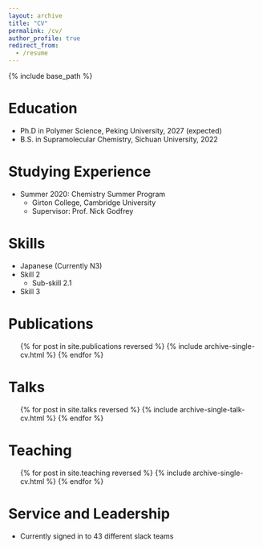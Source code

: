 ```yaml
---
layout: archive
title: "CV"
permalink: /cv/
author_profile: true
redirect_from:
  - /resume
---
```


{% include base_path %}

Education
======
* Ph.D in Polymer Science, Peking University, 2027 (expected)
* B.S. in Supramolecular Chemistry, Sichuan University, 2022

Studying Experience
======
* Summer 2020: Chemistry Summer Program
  * Girton College, Cambridge University
  * Supervisor: Prof. Nick Godfrey
  
Skills
======
* Japanese (Currently N3)
* Skill 2
  * Sub-skill 2.1
* Skill 3

Publications
======
  <ul>{% for post in site.publications reversed %}
    {% include archive-single-cv.html %}
  {% endfor %}</ul>
  
Talks
======
  <ul>{% for post in site.talks reversed %}
    {% include archive-single-talk-cv.html  %}
  {% endfor %}</ul>
  
Teaching
======
  <ul>{% for post in site.teaching reversed %}
    {% include archive-single-cv.html %}
  {% endfor %}</ul>
  
Service and Leadership
======
* Currently signed in to 43 different slack teams
